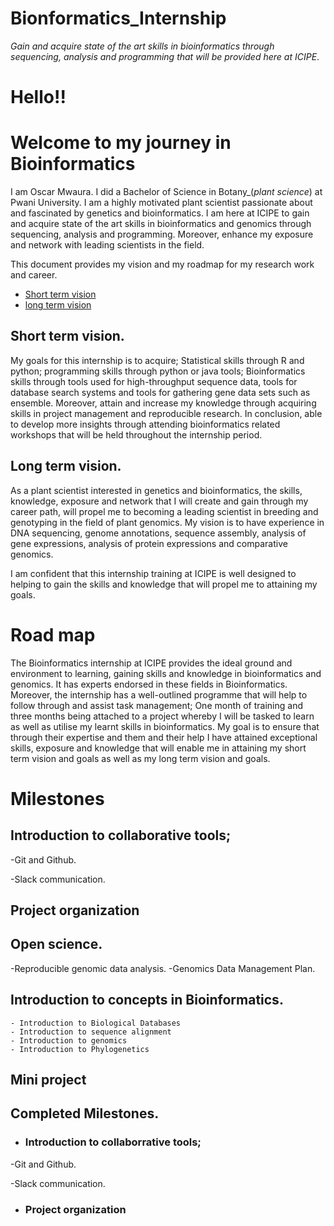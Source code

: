 # Bionformatics_Internship
*Gain and acquire state of the art skills in bioinformatics through sequencing, analysis and programming that will be provided here at ICIPE*.

# Hello!!

# Welcome to my journey in Bioinformatics

I am Oscar Mwaura. I did a Bachelor of Science in Botany_(*plant science*) at Pwani University. I am a highly motivated plant scientist passionate about and fascinated by genetics and bioinformatics. I am here at ICIPE to gain and acquire state of the art skills in bioinformatics and genomics through sequencing, analysis and programming. Moreover, enhance my exposure and network with leading scientists in the field.

This document provides my vision and my roadmap for my research work and career.

*  [Short term vision](Short-term-vision)
*  [long term vision](Long-term-vision)

## Short term vision.

My goals for this internship is to acquire; Statistical skills through R and python; programming skills through python or java tools; Bioinformatics skills through tools used for high-throughput sequence data, tools for database search systems and tools for gathering gene data sets such as ensemble. Moreover, attain and increase my knowledge through acquiring skills in project management and reproducible research. In conclusion, able to develop more insights through attending bioinformatics related workshops that will be held throughout the internship period.

## Long term vision.

As a plant scientist interested in genetics and bioinformatics, the skills, knowledge, exposure and network that I will create and gain through my career path, will propel me to becoming a leading scientist in breeding and genotyping in the field of plant genomics. My vision is to have experience in DNA sequencing, genome annotations, sequence assembly, analysis of gene expressions, analysis of protein expressions and comparative genomics.


I am confident that this internship training at ICIPE is well designed to helping to gain the skills and knowledge that will propel me to attaining my goals.


# Road map

The Bioinformatics internship at ICIPE provides the ideal ground and environment to learning, gaining skills and knowledge in bioinformatics and genomics. It has experts endorsed in these fields in Bioinformatics. Moreover, the internship has a well-outlined programme that will help to follow through and assist task management; One month of training and three months being attached to a project whereby I will be tasked to learn as well as utilise my learnt skills in bioinformatics. My goal is to ensure that through their expertise and them and their help I have attained exceptional skills, exposure and knowledge that will enable me in attaining my short term vision and goals as well as my long term vision and goals.

# Milestones

## Introduction to collaborative tools;
  -Git and Github.
  
  -Slack communication.
  
## Project organization

## Open science.
  -Reproducible genomic data analysis.
  -Genomics Data Management Plan.

## Introduction to concepts in Bioinformatics.
    - Introduction to Biological Databases
    - Introduction to sequence alignment
    - Introduction to genomics
    - Introduction to Phylogenetics
    
 ## Mini project
    
## Completed Milestones.
 - ### Introduction to collaborrative tools;
  -Git and Github.
  
  -Slack communication.
  
  - ### Project organization





